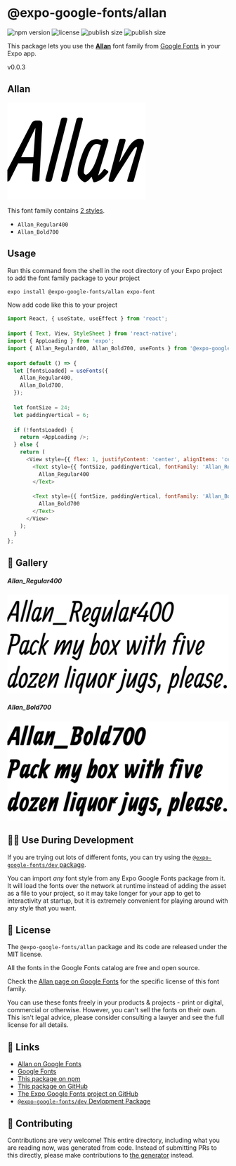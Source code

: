 # @expo-google-fonts/allan

![npm version](https://flat.badgen.net/npm/v/@expo-google-fonts/allan)
![license](https://flat.badgen.net/github/license/expo/google-fonts)
![publish size](https://flat.badgen.net/packagephobia/install/@expo-google-fonts/allan)
![publish size](https://flat.badgen.net/packagephobia/publish/@expo-google-fonts/allan)

This package lets you use the [**Allan**](https://fonts.google.com/specimen/Allan) font family from [Google Fonts](https://fonts.google.com/) in your Expo app.

v0.0.3

## Allan

![Allan](./font-family.png)

This font family contains [2 styles](#-gallery).

- `Allan_Regular400`
- `Allan_Bold700`

## Usage

Run this command from the shell in the root directory of your Expo project to add the font family package to your project
```sh
expo install @expo-google-fonts/allan expo-font
```

Now add code like this to your project
```js
import React, { useState, useEffect } from 'react';

import { Text, View, StyleSheet } from 'react-native';
import { AppLoading } from 'expo';
import { Allan_Regular400, Allan_Bold700, useFonts } from '@expo-google-fonts/allan';

export default () => {
  let [fontsLoaded] = useFonts({
    Allan_Regular400,
    Allan_Bold700,
  });

  let fontSize = 24;
  let paddingVertical = 6;

  if (!fontsLoaded) {
    return <AppLoading />;
  } else {
    return (
      <View style={{ flex: 1, justifyContent: 'center', alignItems: 'center' }}>
        <Text style={{ fontSize, paddingVertical, fontFamily: 'Allan_Regular400' }}>
          Allan_Regular400
        </Text>

        <Text style={{ fontSize, paddingVertical, fontFamily: 'Allan_Bold700' }}>
          Allan_Bold700
        </Text>
      </View>
    );
  }
};

```

## 🔡 Gallery

##### Allan_Regular400
![Allan_Regular400](./83a268d06857cada4246725e7cc04eb4d7b87d19e6d4f44e745d33be739852fb.ttf.png)

##### Allan_Bold700
![Allan_Bold700](./b309341937b6f2a1893638c71f9877c70c658e6461e5b18011f9ab7f2782adc9.ttf.png)


## 👩‍💻 Use During Development

If you are trying out lots of different fonts, you can try using the [`@expo-google-fonts/dev` package](https://github.com/expo/google-fonts/tree/master/font-packages/dev#readme).

You can import *any* font style from any Expo Google Fonts package from it. It will load the fonts
over the network at runtime instead of adding the asset as a file to your project, so it may take longer
for your app to get to interactivity at startup, but it is extremely convenient
for playing around with any style that you want.

## 📖 License

The `@expo-google-fonts/allan` package and its code are released under the MIT license.

All the fonts in the Google Fonts catalog are free and open source.

Check the [Allan page on Google Fonts](https://fonts.google.com/specimen/Allan) for the specific license of this font family.

You can use these fonts freely in your products & projects - print or digital, commercial or otherwise. However, you can't sell the fonts on their own. This isn't legal advice, please consider consulting a lawyer and see the full license for all details.

## 🔗 Links

- [Allan on Google Fonts](https://fonts.google.com/specimen/Allan)
- [Google Fonts](https://fonts.google.com/)
- [This package on npm](https://www.npmjs.com/package/@expo-google-fonts/allan)
- [This package on GitHub](https://github.com/expo/google-fonts/tree/master/font-packages/allan)
- [The Expo Google Fonts project on GitHub](https://github.com/expo/google-fonts)
- [`@expo-google-fonts/dev` Devlopment Package](https://github.com/expo/google-fonts/tree/master/font-packages/dev)


## 🤝 Contributing

Contributions are very welcome! This entire directory, including what you are reading now, was generated from code. Instead of submitting PRs to this directly, please make contributions to [the generator](https://github.com/expo/google-fonts/tree/master/packages/generator) instead.
